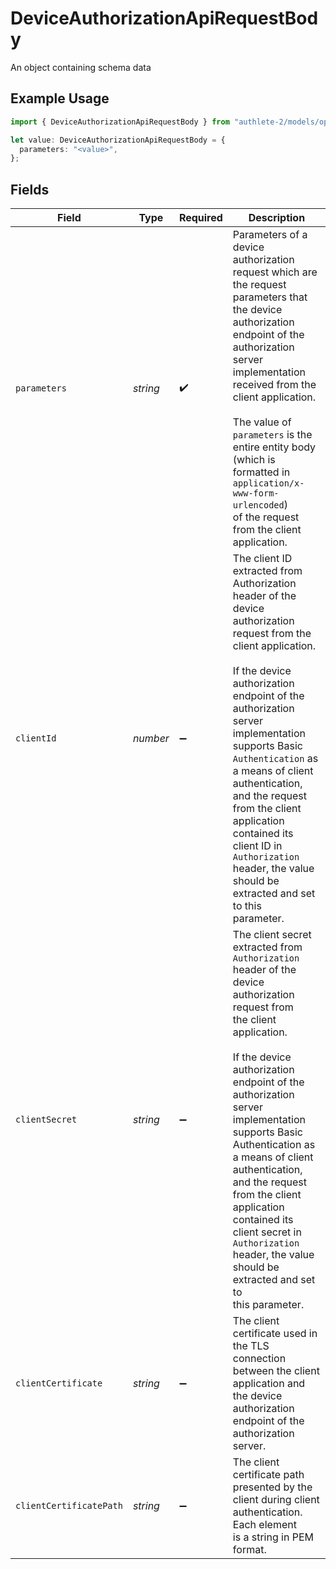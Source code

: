 # DeviceAuthorizationApiRequestBody

An object containing schema data

## Example Usage

```typescript
import { DeviceAuthorizationApiRequestBody } from "authlete-2/models/operations";

let value: DeviceAuthorizationApiRequestBody = {
  parameters: "<value>",
};
```

## Fields

| Field                                                                                                                                                                                                                                                                                                                                                                                                                                     | Type                                                                                                                                                                                                                                                                                                                                                                                                                                      | Required                                                                                                                                                                                                                                                                                                                                                                                                                                  | Description                                                                                                                                                                                                                                                                                                                                                                                                                               |
| ----------------------------------------------------------------------------------------------------------------------------------------------------------------------------------------------------------------------------------------------------------------------------------------------------------------------------------------------------------------------------------------------------------------------------------------- | ----------------------------------------------------------------------------------------------------------------------------------------------------------------------------------------------------------------------------------------------------------------------------------------------------------------------------------------------------------------------------------------------------------------------------------------- | ----------------------------------------------------------------------------------------------------------------------------------------------------------------------------------------------------------------------------------------------------------------------------------------------------------------------------------------------------------------------------------------------------------------------------------------- | ----------------------------------------------------------------------------------------------------------------------------------------------------------------------------------------------------------------------------------------------------------------------------------------------------------------------------------------------------------------------------------------------------------------------------------------- |
| `parameters`                                                                                                                                                                                                                                                                                                                                                                                                                              | *string*                                                                                                                                                                                                                                                                                                                                                                                                                                  | :heavy_check_mark:                                                                                                                                                                                                                                                                                                                                                                                                                        | Parameters of a device authorization request which are the request parameters that the device<br/>authorization endpoint of the authorization server implementation received from the client application.<br/><br/>The value of `parameters` is the entire entity body (which is formatted in `application/x-www-form-urlencoded`)<br/>of the request from the client application.<br/>                                                   |
| `clientId`                                                                                                                                                                                                                                                                                                                                                                                                                                | *number*                                                                                                                                                                                                                                                                                                                                                                                                                                  | :heavy_minus_sign:                                                                                                                                                                                                                                                                                                                                                                                                                        | The client ID extracted from Authorization header of the device authorization request from the<br/>client application.<br/><br/>If the device authorization endpoint of the authorization server implementation supports Basic<br/>`Authentication` as a means of client authentication, and the request from the client application<br/>contained its client ID in `Authorization` header, the value should be extracted and set to this<br/>parameter.<br/> |
| `clientSecret`                                                                                                                                                                                                                                                                                                                                                                                                                            | *string*                                                                                                                                                                                                                                                                                                                                                                                                                                  | :heavy_minus_sign:                                                                                                                                                                                                                                                                                                                                                                                                                        | The client secret extracted from `Authorization` header of the device authorization request from<br/>the client application.<br/><br/>If the device authorization endpoint of the authorization server implementation supports Basic<br/>Authentication as a means of client authentication, and the request from the client application<br/>contained its client secret in `Authorization` header, the value should be extracted and set to<br/>this parameter.<br/> |
| `clientCertificate`                                                                                                                                                                                                                                                                                                                                                                                                                       | *string*                                                                                                                                                                                                                                                                                                                                                                                                                                  | :heavy_minus_sign:                                                                                                                                                                                                                                                                                                                                                                                                                        | The client certificate used in the TLS connection between the client application and the device<br/>authorization endpoint of the authorization server.<br/>                                                                                                                                                                                                                                                                              |
| `clientCertificatePath`                                                                                                                                                                                                                                                                                                                                                                                                                   | *string*                                                                                                                                                                                                                                                                                                                                                                                                                                  | :heavy_minus_sign:                                                                                                                                                                                                                                                                                                                                                                                                                        | The client certificate path presented by the client during client authentication. Each element<br/>is a string in PEM format.<br/>                                                                                                                                                                                                                                                                                                        |